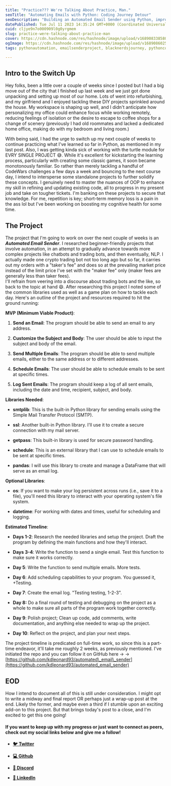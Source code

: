 ```yaml
---
title: "Practice??? We're Talking About Practice, Man."
seoTitle: "Automating Emails with Python: Coding Journey Detour"
seoDescription: "Building an Automated Email Sender using Python, improving my OOP skills, and delving into automation."
datePublished: Tue Jul 11 2023 14:35:24 GMT+0000 (Coordinated Universal Time)
cuid: cljye9n7o000909l0g0yrgmem
slug: practice-were-talking-about-practice-man
cover: https://cdn.hashnode.com/res/hashnode/image/upload/v1689083385806/fb9f0be3-4762-41e9-af8a-58f4cf7aa413.jpeg
ogImage: https://cdn.hashnode.com/res/hashnode/image/upload/v1689086025138/4f69a7fa-c5dc-4403-972d-c69b8f834628.jpeg
tags: pythonautomation, emailsenderproject, blacknerdsjourney, pythoncodewarrior, techdiyprojects

---
```


## Intro to the Switch Up

Hey folks, been a little over a couple of weeks since I posted but I had a big move out of the city that I finished up last week and we just got done unpacking and setting up most of our home. Lots of went into refurbishing, and my girlfriend and I enjoyed tackling these DIY projects sprinkled around the house. My workspace is shaping up well, and I didn't anticipate how personalizing my office could enhance focus while working remotely, reducing feelings of isolation or the desire to escape to coffee shops for a change of scenery (previously I had old roommates and lacked a dedicated home office, making do with my bedroom and living room.)

With being said, I had the urge to switch up my next couple of weeks to continue practicing what I've learned so far in Python, as mentioned in my last post. Also, I was getting kinda sick of working with the turtle module for EVRY SINGLE PROJECT 😅. While it's excellent for kickstarting the learning process, particularly with creating some classic games, it soon became monotonously familiar. So rather than merely tackling a handful of CodeWars challenges a few days a week and bouncing to the next course day, I intend to intersperse some standalone projects to further solidify these concepts. I genuinely need to master the nuances of OOP to enhance my skill in refining and updating existing code, all to progress in my present job and take on tougher tickets. I'm banking on these projects to secure that knowledge. For me, repetition is key; short-term memory loss is a pain in the ass lol but I've been working on boosting my cognitive health for some time.

## The Project

The project that I'm going to work on over the next couple of weeks is an ***Automated Email Sender***. I researched beginner-friendly projects that involve automation, in an attempt to gradually advance towards more complex projects like chatbots and trading bots, and then eventually, NLP. I actually made one crypto trading bot not too long ago but so far, it carries out my orders with a "taker's fee" and does so at the prevailing market price instead of the limit price I've set with the "maker fee" only (maker fees are generally less than taker fees).  
I'll refrain from veering into a discourse about trading bots and the like, so back to the topic at hand 😄. After researching this project I noted some of the common libraries used as well as a game plan on how to tackle each day. Here's an outline of the project and resources required to hit the ground running:

**MVP (Minimum Viable Product)**:

1. **Send an Email**: The program should be able to send an email to any address.
    
2. **Customize the Subject and Body**: The user should be able to input the subject and body of the email.
    
3. **Send Multiple Emails**: The program should be able to send multiple emails, either to the same address or to different addresses.
    
4. **Schedule Emails**: The user should be able to schedule emails to be sent at specific times.
    
5. **Log Sent Emails**: The program should keep a log of all sent emails, including the date and time, recipient, subject, and body.
    

**Libraries Needed**:

* **smtplib**: This is the built-in Python library for sending emails using the Simple Mail Transfer Protocol (SMTP).
    
* **ssl**: Another built-in Python library. I'll use it to create a secure connection with my mail server.
    
* **getpass**: This built-in library is used for secure password handling.
    
* **schedule**: This is an external library that I can use to schedule emails to be sent at specific times.
    
* **pandas**: I will use this library to create and manage a DataFrame that will serve as an email log.
    

**Optional Libraries**:

* **os**: If you want to make your log persistent across runs (i.e., save it to a file), you'll need this library to interact with your operating system's file system.
    
* **datetime**: For working with dates and times, useful for scheduling and logging.
    

**Estimated Timeline**:

* **Days 1-2**: Research the needed libraries and setup the project. Draft the program by defining the main functions and how they'll interact.
    
* **Days 3-4**: Write the function to send a single email. Test this function to make sure it works correctly.
    
* **Day 5**: Write the function to send multiple emails. More tests.
    
* **Day 6**: Add scheduling capabilities to your program. You guessed it, +Testing.
    
* **Day 7**: Create the email log. "Testing testing, 1-2-3".
    
* **Day 8:** Do a final round of testing and debugging on the project as a whole to make sure all parts of the program work together correctly.
    
* **Day 9**: Polish project; Clean up code, add comments, write documentation, and anything else needed to wrap up the project.
    
* **Day 10**: Reflect on the project, and plan your next steps.
    

The project timeline is predicated on full-time work, so since this is a part-time endeavor, it'll take me roughly 2 weeks, as previously mentioned. I've initiated the repo and you can follow it on GitHub here -&gt; -&gt; [https://github.com/kdleonard93/automated\_email\_sender](https://github.com/kdleonard93/automated_email_sender)

## EOD

How I intend to document all of this is still under consideration. I might opt to write a midway and final report OR perhaps just a wrap-up post at the end. Likely the former, and maybe even a third if I stumble upon an exciting add-on to this project. But that brings today's post to a close, and I'm excited to get this one going!

#### **If you want to keep up with my progress or just want to connect as peers, check out my social links below and give me a follow!**

* [**🐦 Twitter**](https://twitter.com/RingoMandingo93)
    
* [**💻 Github**](https://github.com/kdleonard93)
    
* [**👾 Discord**](https://discord.com/users/407639833146818570)
    
* [**👔 LinkedIn**](https://www.linkedin.com/in/kyle-leonard93/)